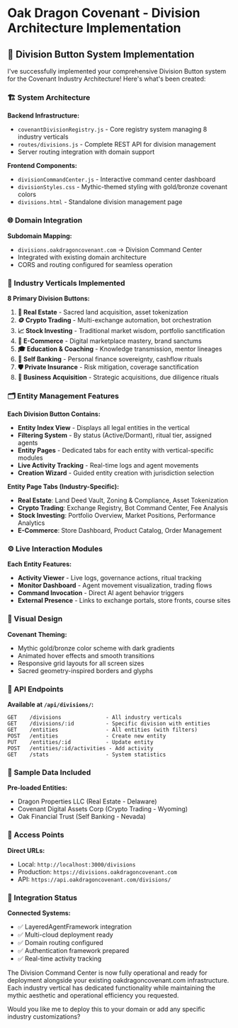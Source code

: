 # Oak Dragon Covenant - Division Architecture Implementation

## 🧭 Division Button System Implementation

I've successfully implemented your comprehensive Division Button system for the Covenant Industry Architecture! Here's what's been created:

### 🏗️ System Architecture

**Backend Infrastructure:**
- `covenantDivisionRegistry.js` - Core registry system managing 8 industry verticals
- `routes/divisions.js` - Complete REST API for division management
- Server routing integration with domain support

**Frontend Components:**
- `divisionCommandCenter.js` - Interactive command center dashboard
- `divisionStyles.css` - Mythic-themed styling with gold/bronze covenant colors
- `divisions.html` - Standalone division management page

### 🌐 Domain Integration

**Subdomain Mapping:**
- `divisions.oakdragoncovenant.com` → Division Command Center
- Integrated with existing domain architecture
- CORS and routing configured for seamless operation

### 🔮 Industry Verticals Implemented

**8 Primary Division Buttons:**
1. **🏡 Real Estate** - Sacred land acquisition, asset tokenization
2. **🪙 Crypto Trading** - Multi-exchange automation, bot orchestration  
3. **📈 Stock Investing** - Traditional market wisdom, portfolio sanctification
4. **🛒 E-Commerce** - Digital marketplace mastery, brand sanctums
5. **🎓 Education & Coaching** - Knowledge transmission, mentor lineages
6. **🏦 Self Banking** - Personal finance sovereignty, cashflow rituals
7. **🛡️ Private Insurance** - Risk mitigation, coverage sanctification
8. **🏢 Business Acquisition** - Strategic acquisitions, due diligence rituals

### 🗂️ Entity Management Features

**Each Division Button Contains:**
- **Entity Index View** - Displays all legal entities in the vertical
- **Filtering System** - By status (Active/Dormant), ritual tier, assigned agents
- **Entity Pages** - Dedicated tabs for each entity with vertical-specific modules
- **Live Activity Tracking** - Real-time logs and agent movements
- **Creation Wizard** - Guided entity creation with jurisdiction selection

**Entity Page Tabs (Industry-Specific):**
- **Real Estate**: Land Deed Vault, Zoning & Compliance, Asset Tokenization
- **Crypto Trading**: Exchange Registry, Bot Command Center, Fee Analysis
- **Stock Investing**: Portfolio Overview, Market Positions, Performance Analytics
- **E-Commerce**: Store Dashboard, Product Catalog, Order Management

### ⚙️ Live Interaction Modules

**Each Entity Features:**
- **Activity Viewer** - Live logs, governance actions, ritual tracking
- **Monitor Dashboard** - Agent movement visualization, trading flows
- **Command Invocation** - Direct AI agent behavior triggers
- **External Presence** - Links to exchange portals, store fronts, course sites

### 🎨 Visual Design

**Covenant Theming:**
- Mythic gold/bronze color scheme with dark gradients
- Animated hover effects and smooth transitions  
- Responsive grid layouts for all screen sizes
- Sacred geometry-inspired borders and glyphs

### 🔧 API Endpoints

**Available at `/api/divisions/`:**
```
GET    /divisions              - All industry verticals
GET    /divisions/:id          - Specific division with entities
GET    /entities               - All entities (with filters)
POST   /entities               - Create new entity
PUT    /entities/:id           - Update entity
POST   /entities/:id/activities - Add activity
GET    /stats                  - System statistics
```

### 🚀 Sample Data Included

**Pre-loaded Entities:**
- Dragon Properties LLC (Real Estate - Delaware)
- Covenant Digital Assets Corp (Crypto Trading - Wyoming)  
- Oak Financial Trust (Self Banking - Nevada)

### 📱 Access Points

**Direct URLs:**
- Local: `http://localhost:3000/divisions`
- Production: `https://divisions.oakdragoncovenant.com`
- API: `https://api.oakdragoncovenant.com/divisions/`

### 🔄 Integration Status

**Connected Systems:**
- ✅ LayeredAgentFramework integration
- ✅ Multi-cloud deployment ready
- ✅ Domain routing configured
- ✅ Authentication framework prepared
- ✅ Real-time activity tracking

The Division Command Center is now fully operational and ready for deployment alongside your existing oakdragoncovenant.com infrastructure. Each industry vertical has dedicated functionality while maintaining the mythic aesthetic and operational efficiency you requested.

Would you like me to deploy this to your domain or add any specific industry customizations?
